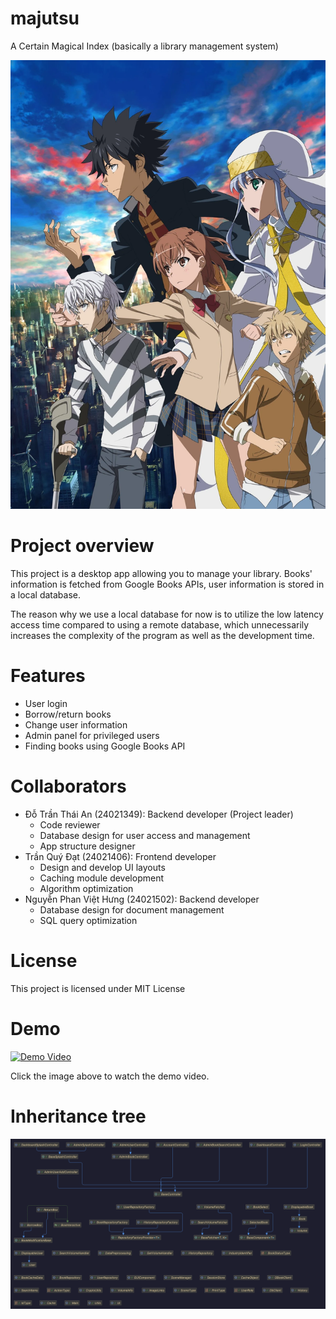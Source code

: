 # majutsu

A Certain Magical Index (basically a library management system)

![cover.png](assets/cover.png)

# Project overview

This project is a desktop app allowing you to manage your library. Books' information is fetched from Google Books APIs,
user information is stored in a local database.

The reason why we use a local database for now is to utilize the low latency access time compared to using a remote
database, which unnecessarily increases the complexity of the program as well as the development time.

# Features

- User login
- Borrow/return books
- Change user information
- Admin panel for privileged users
- Finding books using Google Books API

# Collaborators

- Đỗ Trần Thái An (24021349): Backend developer (Project leader)
  - Code reviewer
  - Database design for user access and management
  - App structure designer
- Trần Quý Đạt (24021406): Frontend developer
  - Design and develop UI layouts
  - Caching module development
  - Algorithm optimization
- Nguyễn Phan Việt Hưng (24021502): Backend developer
  - Database design for document management
  - SQL query optimization

# License

This project is licensed under MIT License

# Demo

[![Demo Video](https://img.youtube.com/vi/miRE6xTlmG0/maxresdefault.jpg)](https://youtu.be/miRE6xTlmG0)

Click the image above to watch the demo video.

# Inheritance tree

![diagram.png](assets/diagram.png)